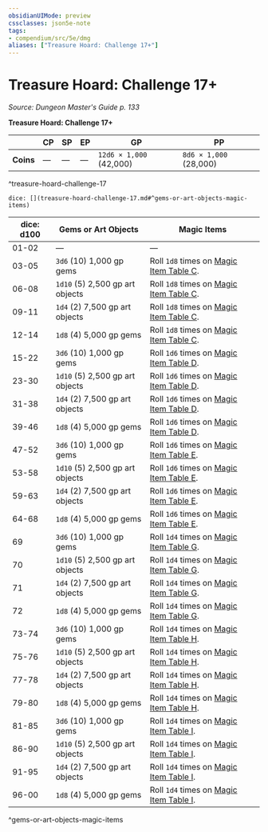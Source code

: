 ```yaml
---
obsidianUIMode: preview
cssclasses: json5e-note
tags:
- compendium/src/5e/dmg
aliases: ["Treasure Hoard: Challenge 17+"]
---
```

# Treasure Hoard: Challenge 17+
*Source: Dungeon Master's Guide p. 133* 

**Treasure Hoard: Challenge 17+**

|  | CP | SP | EP | GP | PP |
|--|----|----|----|----|----|
| **Coins** | — | — | — | `12d6 × 1,000` (42,000) | `8d6 × 1,000` (28,000) |
^treasure-hoard-challenge-17

`dice: [](treasure-hoard-challenge-17.md#^gems-or-art-objects-magic-items)`

| dice: d100 | Gems or Art Objects | Magic Items |
|------------|---------------------|-------------|
| 01-02 | — | — |
| 03-05 | `3d6` (10) 1,000 gp gems | Roll `1d8` times on [Magic Item Table C](magic-item-table-c.md). |
| 06-08 | `1d10` (5) 2,500 gp art objects | Roll `1d8` times on [Magic Item Table C](magic-item-table-c.md). |
| 09-11 | `1d4` (2) 7,500 gp art objects | Roll `1d8` times on [Magic Item Table C](magic-item-table-c.md). |
| 12-14 | `1d8` (4) 5,000 gp gems | Roll `1d8` times on [Magic Item Table C](magic-item-table-c.md). |
| 15-22 | `3d6` (10) 1,000 gp gems | Roll `1d6` times on [Magic Item Table D](magic-item-table-d.md). |
| 23-30 | `1d10` (5) 2,500 gp art objects | Roll `1d6` times on [Magic Item Table D](magic-item-table-d.md). |
| 31-38 | `1d4` (2) 7,500 gp art objects | Roll `1d6` times on [Magic Item Table D](magic-item-table-d.md). |
| 39-46 | `1d8` (4) 5,000 gp gems | Roll `1d6` times on [Magic Item Table D](magic-item-table-d.md). |
| 47-52 | `3d6` (10) 1,000 gp gems | Roll `1d6` times on [Magic Item Table E](magic-item-table-e.md). |
| 53-58 | `1d10` (5) 2,500 gp art objects | Roll `1d6` times on [Magic Item Table E](magic-item-table-e.md). |
| 59-63 | `1d4` (2) 7,500 gp art objects | Roll `1d6` times on [Magic Item Table E](magic-item-table-e.md). |
| 64-68 | `1d8` (4) 5,000 gp gems | Roll `1d6` times on [Magic Item Table E](magic-item-table-e.md). |
| 69 | `3d6` (10) 1,000 gp gems | Roll `1d4` times on [Magic Item Table G](magic-item-table-g.md). |
| 70 | `1d10` (5) 2,500 gp art objects | Roll `1d4` times on [Magic Item Table G](magic-item-table-g.md). |
| 71 | `1d4` (2) 7,500 gp art objects | Roll `1d4` times on [Magic Item Table G](magic-item-table-g.md). |
| 72 | `1d8` (4) 5,000 gp gems | Roll `1d4` times on [Magic Item Table G](magic-item-table-g.md). |
| 73-74 | `3d6` (10) 1,000 gp gems | Roll `1d4` times on [Magic Item Table H](magic-item-table-h.md). |
| 75-76 | `1d10` (5) 2,500 gp art objects | Roll `1d4` times on [Magic Item Table H](magic-item-table-h.md). |
| 77-78 | `1d4` (2) 7,500 gp art objects | Roll `1d4` times on [Magic Item Table H](magic-item-table-h.md). |
| 79-80 | `1d8` (4) 5,000 gp gems | Roll `1d4` times on [Magic Item Table H](magic-item-table-h.md). |
| 81-85 | `3d6` (10) 1,000 gp gems | Roll `1d4` times on [Magic Item Table I](magic-item-table-i.md). |
| 86-90 | `1d10` (5) 2,500 gp art objects | Roll `1d4` times on [Magic Item Table I](magic-item-table-i.md). |
| 91-95 | `1d4` (2) 7,500 gp art objects | Roll `1d4` times on [Magic Item Table I](magic-item-table-i.md). |
| 96-00 | `1d8` (4) 5,000 gp gems | Roll `1d4` times on [Magic Item Table I](magic-item-table-i.md). |
^gems-or-art-objects-magic-items